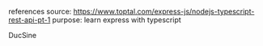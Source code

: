 references source: https://www.toptal.com/express-js/nodejs-typescript-rest-api-pt-1
purpose: learn express with typescript

DucSine
